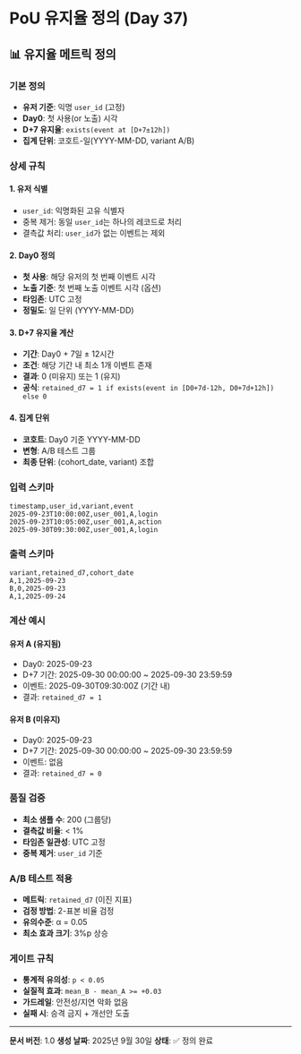 # PoU 유지율 정의 (Day 37)

## 📊 **유지율 메트릭 정의**

### **기본 정의**
- **유저 기준**: 익명 `user_id` (고정)
- **Day0**: 첫 사용(or 노출) 시각
- **D+7 유지율**: `exists(event at [D+7±12h])`
- **집계 단위**: 코호트-일(YYYY-MM-DD, variant A/B)

### **상세 규칙**

#### **1. 유저 식별**
- `user_id`: 익명화된 고유 식별자
- 중복 제거: 동일 `user_id`는 하나의 레코드로 처리
- 결측값 처리: `user_id`가 없는 이벤트는 제외

#### **2. Day0 정의**
- **첫 사용**: 해당 유저의 첫 번째 이벤트 시각
- **노출 기준**: 첫 번째 노출 이벤트 시각 (옵션)
- **타임존**: UTC 고정
- **정밀도**: 일 단위 (YYYY-MM-DD)

#### **3. D+7 유지율 계산**
- **기간**: Day0 + 7일 ± 12시간
- **조건**: 해당 기간 내 최소 1개 이벤트 존재
- **결과**: 0 (미유지) 또는 1 (유지)
- **공식**: `retained_d7 = 1 if exists(event in [D0+7d-12h, D0+7d+12h]) else 0`

#### **4. 집계 단위**
- **코호트**: Day0 기준 YYYY-MM-DD
- **변형**: A/B 테스트 그룹
- **최종 단위**: (cohort_date, variant) 조합

### **입력 스키마**
```csv
timestamp,user_id,variant,event
2025-09-23T10:00:00Z,user_001,A,login
2025-09-23T10:05:00Z,user_001,A,action
2025-09-30T09:30:00Z,user_001,A,login
```

### **출력 스키마**
```csv
variant,retained_d7,cohort_date
A,1,2025-09-23
B,0,2025-09-23
A,1,2025-09-24
```

### **계산 예시**

#### **유저 A (유지됨)**
- Day0: 2025-09-23
- D+7 기간: 2025-09-30 00:00:00 ~ 2025-09-30 23:59:59
- 이벤트: 2025-09-30T09:30:00Z (기간 내)
- 결과: `retained_d7 = 1`

#### **유저 B (미유지)**
- Day0: 2025-09-23
- D+7 기간: 2025-09-30 00:00:00 ~ 2025-09-30 23:59:59
- 이벤트: 없음
- 결과: `retained_d7 = 0`

### **품질 검증**
- **최소 샘플 수**: 200 (그룹당)
- **결측값 비율**: < 1%
- **타임존 일관성**: UTC 고정
- **중복 제거**: `user_id` 기준

### **A/B 테스트 적용**
- **메트릭**: `retained_d7` (이진 지표)
- **검정 방법**: 2-표본 비율 검정
- **유의수준**: α = 0.05
- **최소 효과 크기**: 3%p 상승

### **게이트 규칙**
- **통계적 유의성**: `p < 0.05`
- **실질적 효과**: `mean_B - mean_A >= +0.03`
- **가드레일**: 안전성/지연 악화 없음
- **실패 시**: 승격 금지 + 개선안 도출

---

**문서 버전**: 1.0
**생성 날짜**: 2025년 9월 30일
**상태**: ✅ 정의 완료
